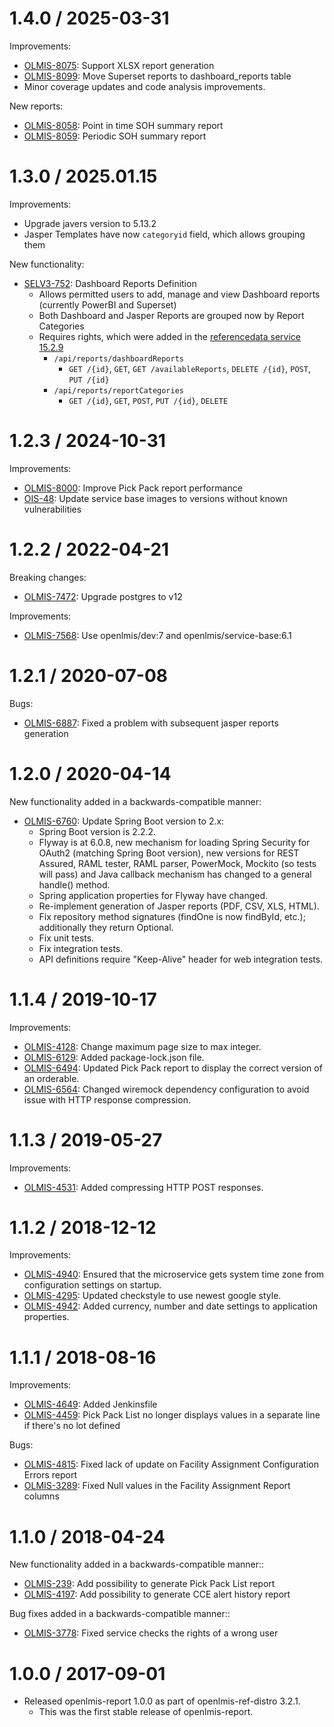 1.4.0 / 2025-03-31
=================

Improvements:
* [OLMIS-8075](https://openlmis.atlassian.net/browse/OLMIS-8075): Support XLSX report generation
* [OLMIS-8099](https://openlmis.atlassian.net/browse/OLMIS-8099): Move Superset reports to dashboard_reports table
* Minor coverage updates and code analysis improvements.

New reports:
* [OLMIS-8058](https://openlmis.atlassian.net/browse/OLMIS-8058): Point in time SOH summary report
* [OLMIS-8059](https://openlmis.atlassian.net/browse/OLMIS-8059): Periodic SOH summary report

1.3.0 / 2025.01.15
=================

Improvements:
* Upgrade javers version to 5.13.2
* Jasper Templates have now `categoryid` field, which allows grouping them

New functionality:
* [SELV3-752](https://openlmis.atlassian.net/browse/SELV3-752): Dashboard Reports Definition
  * Allows permitted users to add, manage and view Dashboard reports (currently PowerBI and Superset)
  * Both Dashboard and Jasper Reports are grouped now by Report Categories
  * Requires rights, which were added in the [referencedata service 15.2.9](https://github.com/OpenLMIS/openlmis-referencedata/tree/rel-15.2.9)
      * `/api/reports/dashboardReports`
        * `GET /{id}`, `GET`, `GET /availableReports`, `DELETE /{id}`, `POST`, `PUT /{id}`
      * `/api/reports/reportCategories`
        * `GET /{id}`, `GET`, `POST`, `PUT /{id}`, `DELETE`

1.2.3 / 2024-10-31
=================
Improvements:
* [OLMIS-8000](https://openlmis.atlassian.net/browse/OLMIS-8000): Improve Pick Pack report performance
* [OIS-48](https://openlmis.atlassian.net/browse/OIS-48): Update service base images to versions without known vulnerabilities

1.2.2 / 2022-04-21
=================

Breaking changes:
* [OLMIS-7472](https://openlmis.atlassian.net/browse/OLMIS-7472): Upgrade postgres to v12

Improvements:
* [OLMIS-7568](https://openlmis.atlassian.net/browse/OLMIS-7568): Use openlmis/dev:7 and openlmis/service-base:6.1

1.2.1 / 2020-07-08
=================

Bugs:
* [OLMIS-6887](https://openlmis.atlassian.net/browse/OLMIS-6887): Fixed a problem with subsequent jasper reports generation

1.2.0 / 2020-04-14
==================

New functionality added in a backwards-compatible manner:
* [OLMIS-6760](https://openlmis.atlassian.net/browse/OLMIS-6760): Update Spring Boot version to 2.x:
  * Spring Boot version is 2.2.2.
  * Flyway is at 6.0.8, new mechanism for loading Spring Security for OAuth2 (matching Spring Boot version), new versions for REST Assured, RAML tester, RAML parser, PowerMock, Mockito (so tests will pass) and Java callback mechanism has changed to a general handle() method.
  * Spring application properties for Flyway have changed.
  * Re-implement generation of Jasper reports (PDF, CSV, XLS, HTML).
  * Fix repository method signatures (findOne is now findById, etc.); additionally they return Optional.
  * Fix unit tests.
  * Fix integration tests.
  * API definitions require "Keep-Alive" header for web integration tests.

1.1.4 / 2019-10-17
=================

Improvements:
* [OLMIS-4128](https://openlmis.atlassian.net/browse/OLMIS-4128): Change maximum page size to max integer.
* [OLMIS-6129](https://openlmis.atlassian.net/browse/OLMIS-6129): Added package-lock.json file.
* [OLMIS-6494](https://openlmis.atlassian.net/browse/OLMIS-6494): Updated Pick Pack report to display the correct version of an orderable.
* [OLMIS-6564](https://openlmis.atlassian.net/browse/OLMIS-6564): Changed wiremock dependency configuration to avoid issue with HTTP response compression.

1.1.3 / 2019-05-27
==================

Improvements:
* [OLMIS-4531](https://openlmis.atlassian.net/browse/OLMIS-4531): Added compressing HTTP POST responses.

1.1.2 / 2018-12-12
==================

Improvements:
* [OLMIS-4940](https://openlmis.atlassian.net/browse/OLMIS-4940): Ensured that the microservice gets system time zone from configuration settings on startup.
* [OLMIS-4295](https://openlmis.atlassian.net/browse/OLMIS-4295): Updated checkstyle to use newest google style.
* [OLMIS-4942](https://openlmis.atlassian.net/browse/OLMIS-4942): Added currency, number and date settings to application properties.

1.1.1 / 2018-08-16
==================

Improvements:
* [OLMIS-4649](https://openlmis.atlassian.net/browse/OLMIS-4649): Added Jenkinsfile
* [OLMIS-4459](https://openlmis.atlassian.net/browse/OLMIS-4459): Pick Pack List no longer displays values in a separate line if there's no lot defined

Bugs:
* [OLMIS-4815](https://openlmis.atlassian.net/browse/OLMIS-4815): Fixed lack of update on Facility Assignment Configuration Errors report
* [OLMIS-3289](https://openlmis.atlassian.net/browse/OLMIS-3289): Fixed Null values in the Facility Assignment Report columns

1.1.0 / 2018-04-24
==================

New functionality added in a backwards-compatible manner::
* [OLMIS-239](https://openlmis.atlassian.net/browse/OLMIS-239): Add possibility to generate Pick Pack List report
* [OLMIS-4197](https://openlmis.atlassian.net/browse/OLMIS-4197): Add possibility to generate CCE alert history report 

Bug fixes added in a backwards-compatible manner::
* [OLMIS-3778](https://openlmis.atlassian.net/browse/OLMIS-3778): Fixed service checks the rights of a wrong user

1.0.0 / 2017-09-01
==================

* Released openlmis-report 1.0.0 as part of openlmis-ref-distro 3.2.1.
  * This was the first stable release of openlmis-report.
